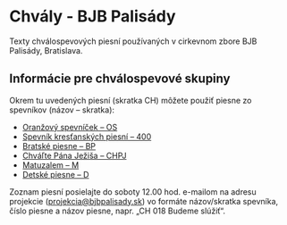 Chvály - BJB Palisády
======================

Texty chválospevových piesní používaných v cirkevnom zbore BJB Palisády, Bratislava.

## Informácie pre chválospevové skupiny   
Okrem tu uvedených piesní (skratka CH) môžete použiť piesne zo spevníkov (názov – skratka):
* [Oranžový spevníček – OS](https://github.com/ivankohut/oranzovy-spevnicek)
* [Spevník kresťanských piesní – 400](https://github.com/ivankohut/400)
* [Bratské piesne – BP](https://github.com/ivankohut/bratske-piesne)
* [Chváľte Pána Ježiša – CHPJ](https://github.com/ivankohut/chvalte-pana-jezisa)
* [Matuzalem – M](https://github.com/ivankohut/matuzalem)
* [Detské piesne – D](https://github.com/ivankohut/detske-piesne)

Zoznam piesní posielajte do soboty 12.00 hod. e-mailom na adresu projekcie ([projekcia@bjbpalisady.sk](mailto:projekcia@bjbpalisady.sk)) vo formáte názov/skratka spevníka, číslo piesne a názov piesne, napr. „CH 018 Budeme slúžiť“.
